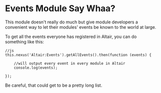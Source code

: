 Events Module Say Whaa?
===

This module doesn't really do much but give module developers a convenient way to let their modules' events be known
to the world at large.

To get all the events everyone has registered in Altair, you can do something like this:

    //js
    this.nexus('Altair:Events').getAllEvents().then(function (events) {

        //will output every event in every module in Altair
        console.log(events);

    });

Be careful, that could get to be a pretty long list.